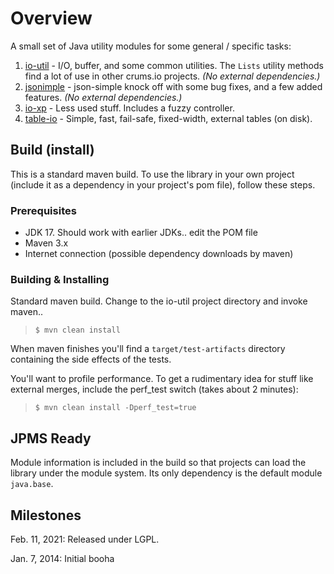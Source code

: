 Overview 
========

A small set of Java utility modules for some general / specific tasks:

1. [io-util](./io-util/README.md) - I/O, buffer, and some common utilities. The `Lists` utility methods find a lot of use in other crums.io projects. *(No external dependencies.)*
2. [jsonimple](https://github.com/crums-io/io-util/tree/master/jsonimple) - json-simple knock off with some bug fixes, and a few added features. *(No external dependencies.)*
3. [io-xp](./io-xp/README.md) - Less used stuff. Includes a fuzzy controller.
4. [table-io](./table-io/README.md) - Simple, fast, fail-safe, fixed-width, external tables (on disk).



  

## Build (install)

This is a standard maven build. To use the library in your own project (include it as a dependency
in your project's pom file), follow these steps.

### Prerequisites

* JDK 17. Should work with earlier JDKs.. edit the POM file
* Maven 3.x
* Internet connection (possible dependency downloads by maven)

### Building & Installing

Standard maven build. Change to the io-util project directory and invoke maven..

>`$ mvn clean install`


When maven finishes you'll find a `target/test-artifacts` directory containing the side effects of the tests.

You'll want to profile performance. To get a rudimentary idea for stuff like external merges, include the perf_test switch (takes about 2 minutes):

>`$ mvn clean install -Dperf_test=true`


## JPMS Ready

Module information is included in the build so that projects can load the library under the module system.
Its only dependency is the default module `java.base`.


## Milestones

Feb. 11, 2021: Released under LGPL.

Jan. 7, 2014: Initial booha






